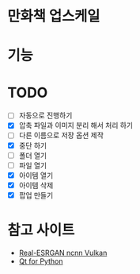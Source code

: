 # 만화책 업스케일 

# 기능

# TODO
- [ ] 자동으로 진행하기
- [x] 압축 파일과 이미지 분리 해서 처리 하기
- [ ] 다른 이름으로 저장 옵션 제작
- [x] 중단 하기
- [ ] 폴더 열기
- [ ] 파일 열기
- [x] 아이템 열기
- [x] 아이템 삭제
- [x] 팝업 만들기

# 참고 사이트
- [Real-ESRGAN ncnn Vulkan](https://github.com/xinntao/Real-ESRGAN-ncnn-vulkan)
- [Qt for Python](https://doc.qt.io/qtforpython/)